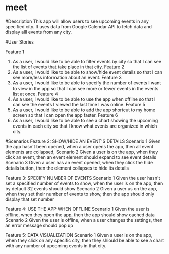 # meet

#Description
This app will allow users to see upcoming events in any specified city. It uses data from Google Calendar API to fetch data and display alll events from any city. 

#User Stories

Feature 1
1. As a user, I would like to be able to filter events by city so that I can see the list of events
that take place in that city.
Feature 2
2. As a user, I would like to be able to show/hide event details so that I can see more/less
information about an event.
Feature 3
3. As a user, I would like to be able to specify the number of events I want to view in the
app so that I can see more or fewer events in the events list at once.
Feature 4
4. As a user, I would like to be able to use the app when offline so that I can see the events
I viewed the last time I was online.
Feature 5
5. As a user, I would like to be able to add the app shortcut to my home screen so that I
can open the app faster.
Feature 6
6. As a user, I would like to be able to see a chart showing the upcoming events in each
city so that I know what events are organized in which city.

#Scenarios
Feature 2: SHOW/HIDE AN EVENT'S DETAILS
Scenario 1
Given the app hasn't been opened, when a user opens the app, then all event elements are collapsed,
Scenario 2
Given a user is on the app, when they click an event, then an event element should expand to see event details
Scenario 3
Given a user has an event opened, when they click the hide details button, then the element collapses to hide its details

Feature 3: SPECIFY NUMBER OF EVENTS
Scenario 1
Given the user hasn't set a specified number of events to show, when the user is on the app, then by default 32 events should show
Scenario 2
Given a user us on the app, when they set their number of events to show, then the app should only display that set number

Feature 4: USE THE APP WHEN OFFLINE
Scenario 1
Given the user is offline, when they open the app, then the app should show cached data
Scenario 2
Given the user is offline, when a user changes the settings, then an error message should pop up

Feature 5: DATA VISUALIZATION
Scenario 1
Given a user is on the app, when they click on any specific city, then they shiould be able to see a chart with any number of upcoming events in that city.
